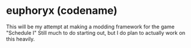# euphoryx (codename)
This will be my attempt at making a modding framework for the game "Schedule I"
Still much to do starting out, but I do plan to actually work on this heavily.
